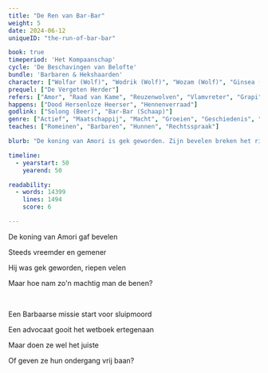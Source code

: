 ```yaml
---
title: "De Ren van Bar-Bar"
weight: 5
date: 2024-06-12
uniqueID: "the-run-of-bar-bar"

book: true
timeperiod: 'Het Kompaanschap'
cycle: 'De Beschavingen van Belofte'
bundle: 'Barbaren & Hekshaarden'
character: ["Wolfar (Wolf)", "Wodrik (Wolf)", "Wozam (Wolf)", "Ginsea (Hamster)", "Bar-Bar (Schaap)", "Bipi (Big)", "Roddelrat", "Aria (Uil)", "Himnib (Beer)", "Solong (Beer)"]
prequel: ["De Vergeten Herder"]
refers: ["Amor", "Raad van Kame", "Reuzenwolven", "Vlamvreter", "Grapi", "Tibber", "Zandkoning (Claes)"]
happens: ["Dood Hersenloze Heerser", "Hennenverraad"]
godlink: ["Solong (Beer)", "Bar-Bar (Schaap)"]
genre: ["Actief", "Maatschappij", "Macht", "Groeien", "Geschiedenis", "Spionage", "Educatief"]
teaches: ["Romeinen", "Barbaren", "Hunnen", "Rechtsspraak"]

blurb: "De koning van Amori is gek geworden. Zijn bevelen breken het rijk op. Natuurlijk wil geen enkele nette Amori diens poten vuil maken, dus schakelen ze de onvoorspelbare Barbaren in voor een duistere missie."

timeline:
  - yearstart: 50
    yearend: 50

readability:
  - words: 14399
    lines: 1494
    score: 6

---
```


De koning van Amori gaf bevelen

Steeds vreemder en gemener

Hij was gek geworden, riepen velen

Maar hoe nam zo'n machtig man de benen?

&nbsp;

Een Barbaarse missie start voor sluipmoord

Een advocaat gooit het wetboek ertegenaan

Maar doen ze wel het juiste

Of geven ze hun ondergang vrij baan?